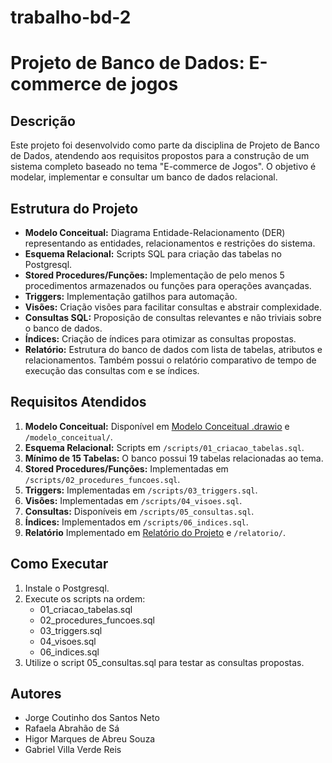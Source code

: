 # trabalho-bd-2
# Projeto de Banco de Dados: E-commerce de jogos

## Descrição

Este projeto foi desenvolvido como parte da disciplina de Projeto de Banco de Dados, atendendo aos requisitos propostos para a construção de um sistema completo baseado no tema "E-commerce de Jogos". O objetivo é modelar, implementar e consultar um banco de dados relacional.

## Estrutura do Projeto

- **Modelo Conceitual:** Diagrama Entidade-Relacionamento (DER) representando as entidades, relacionamentos e restrições do sistema.
- **Esquema Relacional:** Scripts SQL para criação das tabelas no Postgresql.
- **Stored Procedures/Funções:** Implementação de pelo menos 5 procedimentos armazenados ou funções para operações avançadas.
- **Triggers:** Implementação gatilhos para automação.
- **Visões:** Criação visões para facilitar consultas e abstrair complexidade.
- **Consultas SQL:** Proposição de consultas relevantes e não triviais sobre o banco de dados.
- **Índices:** Criação de índices para otimizar as consultas propostas.
- **Relatório:** Estrutura do banco de dados com lista de tabelas, atributos e relacionamentos. Também possui o relatório comparativo de tempo de execução das consultas com e se índices. 


## Requisitos Atendidos

1. **Modelo Conceitual:** Disponível em [Modelo Conceitual .drawio](https://drive.google.com/file/d/13t2XCs8EjKttNhXES9wBtwa8IRrb5XFT/view?usp=sharing) e `/modelo_conceitual/`.
2. **Esquema Relacional:** Scripts em `/scripts/01_criacao_tabelas.sql`.
3. **Mínimo de 15 Tabelas:** O banco possui 19 tabelas relacionadas ao tema.
4. **Stored Procedures/Funções:** Implementadas em `/scripts/02_procedures_funcoes.sql`.
5. **Triggers:** Implementadas em `/scripts/03_triggers.sql`.
6. **Visões:** Implementadas em `/scripts/04_visoes.sql`.
7. **Consultas:** Disponíveis em `/scripts/05_consultas.sql`.
8. **Índices:** Implementados em `/scripts/06_indices.sql`.
9. **Relatório** Implementado em [Relatório do Projeto](https://docs.google.com/document/d/1EGmtMMJ8T8DuVHet8bo3V2950g52j_khJlIAOe0lG54/edit?usp=sharing) e `/relatorio/`.

## Como Executar

1. Instale o Postgresql.
2. Execute os scripts na ordem:
   - 01_criacao_tabelas.sql
   - 02_procedures_funcoes.sql
   - 03_triggers.sql
   - 04_visoes.sql
   - 06_indices.sql
3. Utilize o script 05_consultas.sql para testar as consultas propostas.

## Autores

- Jorge Coutinho dos Santos Neto
- Rafaela Abrahão de Sá
- Higor Marques de Abreu Souza
- Gabriel Villa Verde Reis